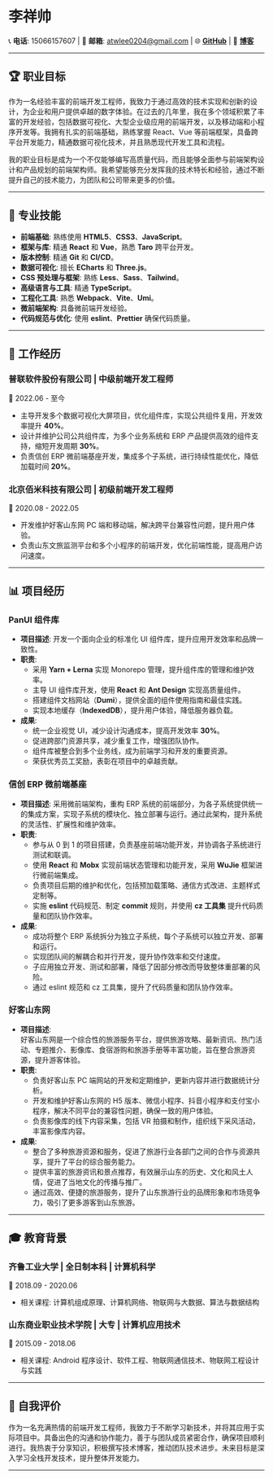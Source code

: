 # 李祥帅

📞 **电话**: 15066157607 | 📧 **邮箱**: atwlee0204@gmail.com | 🌐 [**GitHub**](https://github.com/Atw-Lee) | 📝 [**博客**](https://blog.csdn.net/BWater_monster)

---

## 🏆 职业目标

作为一名经验丰富的前端开发工程师，我致力于通过高效的技术实现和创新的设计，为企业和用户提供卓越的数字体验。在过去的几年里，我在多个领域积累了丰富的开发经验，包括数据可视化、大型企业级应用的前端开发，以及移动端和小程序开发等。我拥有扎实的前端基础，熟练掌握 React、Vue 等前端框架，具备跨平台开发能力，精通数据可视化技术，并且熟悉现代开发工具和流程。

我的职业目标是成为一个不仅能够编写高质量代码，而且能够全面参与前端架构设计和产品规划的前端架构师。我希望能够充分发挥我的技术特长和经验，通过不断提升自己的技术能力，为团队和公司带来更多的价值。

---

## 💼 专业技能

- **前端基础**: 熟练使用 **HTML5**、**CSS3**、**JavaScript**。
- **框架与库**: 精通 **React** 和 **Vue**，熟悉 **Taro** 跨平台开发。
- **版本控制**: 精通 **Git** 和 **CI/CD**。
- **数据可视化**: 擅长 **ECharts** 和 **Three.js**。
- **CSS 预处理与框架**: 熟练 **Less**、**Sass**、**Tailwind**。
- **高级语言与工具**: 精通 **TypeScript**。
- **工程化工具**: 熟悉 **Webpack**、**Vite**、**Umi**。
- **微前端架构**: 具备微前端开发经验。
- **代码规范与优化**: 使用 **eslint**、**Prettier** 确保代码质量。

---

## 📂 工作经历

### **普联软件股份有限公司** | 中级前端开发工程师  
📅 2022.06 - 至今

- 主导开发多个数据可视化大屏项目，优化组件库，实现公共组件复用，开发效率提升 **40%**。
- 设计并维护公司公共组件库，为多个业务系统和 ERP 产品提供高效的组件支持，缩短开发周期 **30%**。
- 负责信创 ERP 微前端基座开发，集成多个子系统，进行持续性能优化，降低加载时间 **20%**。

### **北京佰米科技有限公司** | 初级前端开发工程师  
📅 2020.08 - 2022.05

- 开发维护好客山东网 PC 端和移动端，解决跨平台兼容性问题，提升用户体验。
- 负责山东文旅监测平台和多个小程序的前端开发，优化前端性能，提高用户访问速度。

---

## 📊 项目经历

### **PanUI 组件库**

- **项目描述**: 开发一个面向企业的标准化 UI 组件库，提升应用开发效率和品牌一致性。
- **职责**:
  - 采用 **Yarn + Lerna** 实现 Monorepo 管理，提升组件库的管理和维护效率。
  - 主导 UI 组件库开发，使用 **React** 和 **Ant Design** 实现高质量组件。
  - 搭建组件文档网站（**Dumi**），提供全面的组件使用指南和最佳实践。
  - 实现本地缓存（**IndexedDB**），提升用户体验，降低服务器负载。
- **成果**:
  - 统一企业视觉 UI，减少设计沟通成本，提高开发效率 **30%**。
  - 促进跨部门资源共享，减少重复工作，增强团队协作。
  - 组件库被整合到多个业务线，成为前端学习和开发的重要资源。
  - 荣获优秀员工奖励，表彰在项目中的卓越贡献。

### **信创 ERP 微前端基座**

- **项目描述**: 采用微前端架构，重构 ERP 系统的前端部分，为各子系统提供统一的集成方案，实现子系统的模块化、独立部署与运行。通过此架构，提升系统的灵活性、扩展性和维护效率。
- **职责**:
  - 参与从 0 到 1 的项目搭建，负责基座前端功能开发，并协调各子系统进行测试和联调。
  - 使用 **React** 和 **Mobx** 实现前端状态管理和功能开发，采用 **WuJie** 框架进行微前端集成。
  - 负责项目后期的维护和优化，包括预加载策略、通信方式改进、主题样式定制等。
  - 实施 **eslint** 代码规范、制定 **commit** 规则，并使用 **cz 工具集** 提升代码质量和团队协作效率。
- **成果**:
  - 成功将整个 ERP 系统拆分为独立子系统，每个子系统可以独立开发、部署和运行。
  - 实现团队间的解耦合和并行开发，提升协作效率和交付速度。
  - 子应用独立开发、测试和部署，降低了因部分修改而导致整体重部署的风险。
  - 通过 eslint 规范和 cz 工具集，提升了代码质量和团队协作效率。

 ### **好客山东网**

- **项目描述**:  
  好客山东网是一个综合性的旅游服务平台，提供旅游攻略、最新资讯、热门活动、专题推介、影像库、食宿游购和旅游手册等丰富功能，旨在整合旅游资源，提升游客体验。
- **职责**:
  - 负责好客山东 PC 端网站的开发和定期维护，更新内容并进行数据统计分析。
  - 开发和维护好客山东网的 H5 版本、微信小程序、抖音小程序和支付宝小程序，解决不同平台的兼容性问题，确保一致的用户体验。
  - 负责影像库的线下内容采集，包括 VR 拍摄和制作，组织线下采风活动，丰富影像库内容。
- **成果**:
  - 整合了多种旅游资源和服务，促进了旅游行业各部门之间的合作与资源共享，提升了平台的综合服务能力。
  - 提供丰富的旅游资讯和景点推荐，有效展示山东的历史、文化和风土人情，促进了当地文化的传播与推广。
  - 通过高效、便捷的旅游服务，提升了山东旅游行业的品牌形象和市场竞争力，吸引了更多游客到山东旅游。
 
---

## 🎓 教育背景

### **齐鲁工业大学** | 全日制本科 | 计算机科学  
📅 2018.09 - 2020.06

- 相关课程: 计算机组成原理、计算机网络、物联网与大数据、算法与数据结构

### **山东商业职业技术学院** | 大专 | 计算机应用技术  
📅 2015.09 - 2018.06

- 相关课程: Android 程序设计、软件工程、物联网通信技术、物联网工程设计与实践

---

## 📝 自我评价

作为一名充满热情的前端开发工程师，我致力于不断学习新技术，并将其应用于实际项目中。具备出色的沟通和协作能力，善于与团队成员紧密合作，确保项目顺利进行。我热衷于分享知识，积极撰写技术博客，推动团队技术进步。未来目标是深入学习全栈开发技术，提升整体开发能力。

---
